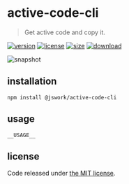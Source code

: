 # active-code-cli
> Get active code and copy it.

[![version][version-image]][version-url]
[![license][license-image]][license-url]
[![size][size-image]][size-url]
[![download][download-image]][download-url]

![snapshot](https://tva1.sinaimg.cn/large/008eGmZEgy1goaa40g6e1j30m003y3yl.jpg)

## installation
```shell
npm install @jswork/active-code-cli
```

## usage
~~~
__USAGE__
~~~

## license
Code released under [the MIT license](https://github.com/afeiship/active-code-cli/blob/master/LICENSE.txt).

[version-image]: https://img.shields.io/npm/v/@jswork/active-code-cli
[version-url]: https://npmjs.org/package/@jswork/active-code-cli

[license-image]: https://img.shields.io/npm/l/@jswork/active-code-cli
[license-url]: https://github.com/afeiship/active-code-cli/blob/master/LICENSE.txt

[size-image]: https://img.shields.io/bundlephobia/minzip/@jswork/active-code-cli
[size-url]: https://github.com/afeiship/active-code-cli/blob/master/dist/active-code-cli.min.js

[download-image]: https://img.shields.io/npm/dm/@jswork/active-code-cli
[download-url]: https://www.npmjs.com/package/@jswork/active-code-cli
